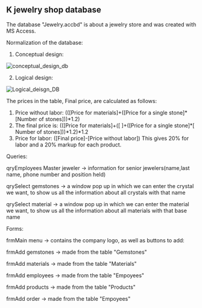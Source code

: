 K jewelry shop database
------------------------

The database "Jewelry.accbd" is about a jewelry store and was created with MS Access. 

 
Normalization of the database:

1. Conceptual design:

![conceptual_design_db](https://github.com/user-attachments/assets/80d1c07d-74e9-4e37-828d-fc12f17207d0)

2. Logical design:

![Logical_deisgn_DB](https://github.com/user-attachments/assets/fcc6e8c4-e504-4b35-ae8f-60e713f2cb8c)

The prices in the table, Final price, are calculated as follows: 
1. Price without labor: (([Price for materials]+([Price for a single stone]*[Number of stones]))*1.2) 
2. The final price is: (([Price for materials]+([ ]+([Price for a single stone]*[ Number of stones]))*1.2)*1.2
3. Price for labor: ([Final price]-[Price without labor])
This gives 20% for labor and a 20% markup for each product.


Queries:
 
qryEmployees Master jeweler -> information for senior jewelers(name,last name, phone number and position held) 

qrySelect gemstones -> a window pop up in which we can enter the crystal we want, to show us all the information about all crystals with that name

qrySelect material -> a window pop up in which we can enter the material we want, to show us all the information about all materials with that base name


Forms:

 frmMain menu -> contains the company logo, as well as buttons to add:
 
 frmAdd gemstones -> made from the table "Gemstones"
 
 frmAdd materials -> made from the table "Materials"
 
 frmAdd employees -> made from the table "Empoyees"
 
 frmAdd products -> made from the table "Products"
 
 frmAdd order -> made from the table "Empoyees"


